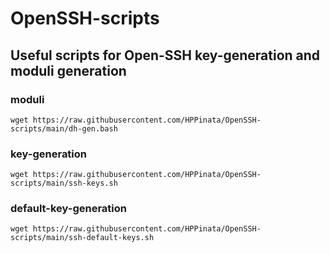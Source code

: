 # OpenSSH-scripts
## Useful scripts for Open-SSH key-generation and moduli generation
### moduli
```
wget https://raw.githubusercontent.com/HPPinata/OpenSSH-scripts/main/dh-gen.bash
```

### key-generation
```
wget https://raw.githubusercontent.com/HPPinata/OpenSSH-scripts/main/ssh-keys.sh
```

### default-key-generation
```
wget https://raw.githubusercontent.com/HPPinata/OpenSSH-scripts/main/ssh-default-keys.sh
```
